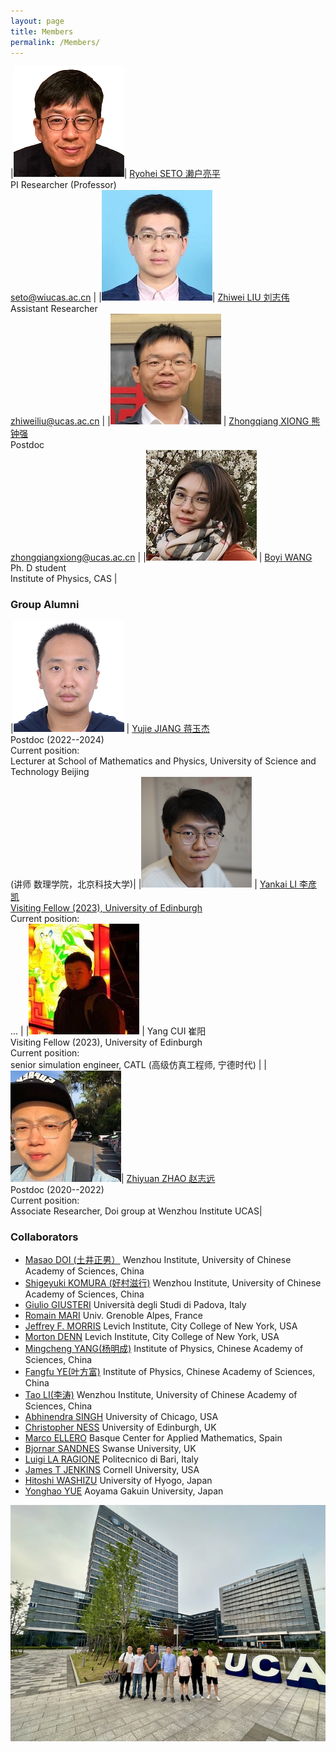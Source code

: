 ```yaml
---
layout: page
title: Members
permalink: /Members/
---
```


|[![Seto](/assets/img/Seto2.png)](/profile/)| [Ryohei SETO 濑户亮平](/profile/) <br> PI Researcher (Professor) <br> [seto@wiucas.ac.cn](mailto:seto@wiucas.ac.cn) |
|[![Zhiwei](/assets/img/Zhiwei.jpeg)](https://www.researchgate.net/profile/Zhiwei-Liu-49)| [Zhiwei LIU 刘志伟](https://www.researchgate.net/profile/Zhiwei-Liu-49) <br> Assistant Researcher  <br> [zhiweiliu@ucas.ac.cn](mailto:zhiweiliu@ucas.ac.cn) |
|[![Zhongqiang](/assets/img/Zhongqiang.jpeg)](https://www.researchgate.net/profile/Zhongqiang-Xiong) | [Zhongqiang XIONG 熊钟强](https://www.researchgate.net/profile/Zhongqiang-Xiong) <br> Postdoc <br> [zhongqiangxiong@ucas.ac.cn](mailto:zhongqiangxiong@ucas.ac.cn) |
|[![Boyi](/assets/img/Boyi.jpeg)](https://www.researchgate.net/profile/Boyi-Wang-4) | [Boyi WANG](https://www.researchgate.net/profile/Boyi-Wang-4) <br> Ph. D student <br> Institute of Physics, CAS |


### Group Alumni

|![Yujie](/assets/img/Yujie.jpeg)  | [Yujie JIANG 蒋玉杰](https://scholar.google.com/citations?user=8d1fMNwAAAAJ) <br> Postdoc (2022--2024) <br> Current position: <br> Lecturer at School of Mathematics and Physics, University of Science and Technology Beijing <br> (讲师 数理学院，北京科技大学)|
|[![Yankai Li](/assets/img/Yankai.jpeg)](https://scholar.google.com/citations?user=zYSDLm4AAAAJ&hl=en) | [Yankai LI 李彦凯<br> Visiting Fellow (2023), University of Edinburgh](https://scholar.google.com/citations?user=zYSDLm4AAAAJ&hl=en) <br> Current position: <br> ...    |
|![Yang](/assets/img/YangCui.jpeg) | Yang CUI 崔阳 <br> Visiting Fellow (2023), University of Edinburgh <br> Current position: <br> senior simulation engineer, CATL (高级仿真工程师, 宁德时代) |
|[![Zhiyuan](/assets/img/Zhiyuan.jpeg)](https://www.researchgate.net/profile/Zhiyuan_Zhao11)| [Zhiyuan ZHAO 赵志远](https://scholar.google.com/citations?hl=fr&user=e4Z56nQAAAAJ&view_op=list_works&sortby=pubdate) <br> Postdoc (2020--2022) <br> Current position: <br> Associate Researcher, Doi group at Wenzhou Institute UCAS|


### Collaborators

- [Masao DOI (土井正男）](http://mdoi.jp/index_E.html) Wenzhou Institute, University of Chinese Academy of Sciences, China
- [Shigeyuki KOMURA (好村滋行)](http://biosoft.world.coocan.jp) Wenzhou Institute, University of Chinese Academy of Sciences, China
- [Giulio GIUSTERI](https://www.math.unipd.it/~giusteri/) Università degli Studi di Padova, Italy
- [Romain MARI](http://rmari.github.io) Univ. Grenoble Alpes, France
- [Jeffrey F. MORRIS](http://www-levich.engr.ccny.cuny.edu/~jmorris/index.html) Levich Institute, City College of New York, USA
- [Morton DENN](http://www-levich.engr.ccny.cuny.edu/mdcv.htm) Levich Institute, City College of New York, USA
- [Mingcheng YANG(杨明成)](http://www.iop.cas.cn/rcjy/zgjgwry/?id=2023) Institute of Physics, Chinese Academy of Sciences, China
- [Fangfu YE(叶方富)](http://www.iop.cas.cn/rcjy/zgjgwry/?id=2022) Institute of Physics, Chinese Academy of Sciences, China
- [Tao LI(李涛)](http://www.wiucas.ac.cn/team/group/2019/516.html) Wenzhou Institute, University of Chinese Academy of Sciences, China
- [Abhinendra SINGH](https://scholar.google.com/citations?user=M2IMz3QAAAAJ&hl=nl) University of Chicago, USA
- [Christopher NESS](https://christopherjness.github.io) University of Edinburgh, UK
- [Marco ELLERO](http://www.bcamath.org/en/people/mellero) Basque Center for Applied Mathematics, Spain
- [Bjornar SANDNES](https://www.swansea.ac.uk/staff/b.sandnes) Swanse University, UK
- [Luigi LA RAGIONE](https://scholar.google.com/citations?user=YiG-vvwAAAAJ&hl=en) Politecnico di Bari, Italy
- [James T JENKINS](https://www.cee.cornell.edu/faculty-directory/james-t-jenkins) Cornell University, USA
- [Hitoshi WASHIZU](http://washizu.org/lab/index-e.html) University of Hyogo, Japan
- [Yonghao YUE](http://mns.k.u-tokyo.ac.jp/~yonghao/) Aoyama Gakuin University, Japan


<center>
     <img class="fit-picture"
     src="/assets/img/groupphoto.jpeg"
     alt="group photo 2023">
</center>
